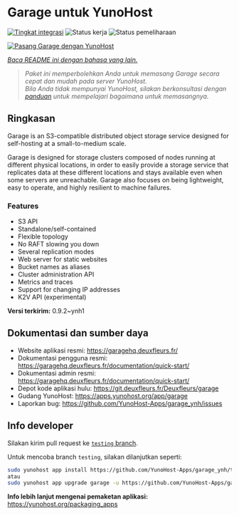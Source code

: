 <!--
N.B.: README ini dibuat secara otomatis oleh <https://github.com/YunoHost/apps/tree/master/tools/readme_generator>
Ini TIDAK boleh diedit dengan tangan.
-->

# Garage untuk YunoHost

[![Tingkat integrasi](https://dash.yunohost.org/integration/garage.svg)](https://ci-apps.yunohost.org/ci/apps/garage/) ![Status kerja](https://ci-apps.yunohost.org/ci/badges/garage.status.svg) ![Status pemeliharaan](https://ci-apps.yunohost.org/ci/badges/garage.maintain.svg)

[![Pasang Garage dengan YunoHost](https://install-app.yunohost.org/install-with-yunohost.svg)](https://install-app.yunohost.org/?app=garage)

*[Baca README ini dengan bahasa yang lain.](./ALL_README.md)*

> *Paket ini memperbolehkan Anda untuk memasang Garage secara cepat dan mudah pada server YunoHost.*  
> *Bila Anda tidak mempunyai YunoHost, silakan berkonsultasi dengan [panduan](https://yunohost.org/install) untuk mempelajari bagaimana untuk memasangnya.*

## Ringkasan

Garage is an S3-compatible distributed object storage service designed for self-hosting at a small-to-medium scale.

Garage is designed for storage clusters composed of nodes running at different physical locations, in order to easily provide a storage service that replicates data at these different locations and stays available even when some servers are unreachable. Garage also focuses on being lightweight, easy to operate, and highly resilient to machine failures.

### Features

- S3 API
- Standalone/self-contained
- Flexible topology
- No RAFT slowing you down
- Several replication modes
- Web server for static websites
- Bucket names as aliases
- Cluster administration API
- Metrics and traces
- Support for changing IP addresses
- K2V API (experimental)


**Versi terkirim:** 0.9.2~ynh1
## Dokumentasi dan sumber daya

- Website aplikasi resmi: <https://garagehq.deuxfleurs.fr/>
- Dokumentasi pengguna resmi: <https://garagehq.deuxfleurs.fr/documentation/quick-start/>
- Dokumentasi admin resmi: <https://garagehq.deuxfleurs.fr/documentation/quick-start/>
- Depot kode aplikasi hulu: <https://git.deuxfleurs.fr/Deuxfleurs/garage>
- Gudang YunoHost: <https://apps.yunohost.org/app/garage>
- Laporkan bug: <https://github.com/YunoHost-Apps/garage_ynh/issues>

## Info developer

Silakan kirim pull request ke [`testing` branch](https://github.com/YunoHost-Apps/garage_ynh/tree/testing).

Untuk mencoba branch `testing`, silakan dilanjutkan seperti:

```bash
sudo yunohost app install https://github.com/YunoHost-Apps/garage_ynh/tree/testing --debug
atau
sudo yunohost app upgrade garage -u https://github.com/YunoHost-Apps/garage_ynh/tree/testing --debug
```

**Info lebih lanjut mengenai pemaketan aplikasi:** <https://yunohost.org/packaging_apps>
